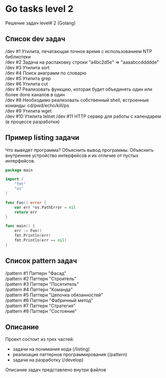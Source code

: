 # Go tasks level 2
Решение задач level# 2 (Golang)

## Список dev задач
/dev #1 Утилита, печатающая точное время с использованием NTP библиотеки   
/dev #2 Задача на распаковку строки "a4bc2d5e" => "aaaabccddddde"   
/dev #3 Утилита sort   
/dev #4 Поиск анаграмм по словарю   
/dev #5 Утилита grep   
/dev #6 Утилита cut   
/dev #7 Реализовать функцию, которая будет объединять один или более done каналов в один   
/dev #8 Необходимо реализовать собственный shell, встроенные команды: cd/pwd/echo/kill/ps   
/dev #9 Утилита wget    
/dev #10 Утилита telnet
/dev #11 HTTP сервер для работы с календарем (в процессе разработки)   

## Пример listing задачи
Что выведет программа? Объяснить вывод программы. Объяснить внутреннее устройство интерфейсов и их отличие от пустых интерфейсов.

```go
package main

import (
	"fmt"
	"os"
)

func Foo() error {
	var err *os.PathError = nil
	return err
}

func main() {
	err := Foo()
	fmt.Println(err)
	fmt.Println(err == nil)
}
```

## Список pattern задач
/pattern #1 Паттерн "Фасад"   
/pattern #2 Паттерн "Строитель"    
/pattern #3 Паттерн "Посетитель"    
/pattern #4 Паттерн "Команда"   
/pattern #5 Паттерн "Цепочка обязанностей"   
/pattern #6 Паттерн "Фабричный метод"  
/pattern #7 Паттерн "Стратегия"  
/pattern #8 Паттерн "Состояние"


## Описание
Проект состоит из трех частей:
- задачи на понимание кода (/listing)
- реализация паттернов программирования (/pattern)
- задачи на разработку (/develop)

Описание задач представлено внутри файлов